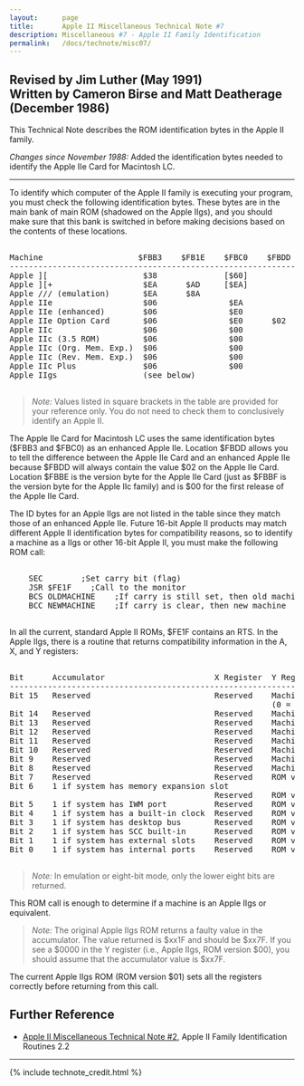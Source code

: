 ```yaml
---
layout:      page
title:       Apple II Miscellaneous Technical Note #7
description: Miscellaneous #7 - Apple II Family Identification
permalink:   /docs/technote/misc07/
---
```




<h2>Revised by Jim Luther (May 1991)
<br>Written by Cameron Birse and Matt Deatherage (December 1986)</h2>

<p>This Technical Note describes the ROM identification bytes in the Apple 
II family.</p>

<p><em>Changes since November 1988:</em>  Added the identification bytes 
needed to identify the Apple IIe Card for Macintosh LC.</p>

<hr>

<p>To identify which computer of the Apple II family is executing your program, 
you must check the following identification bytes.  These bytes are in the 
main bank of main ROM (shadowed on the Apple IIgs), and you should make sure 
that this bank is switched in before making decisions based on the contents 
of these locations.</p>

<pre>

Machine                    $FBB3    $FB1E    $FBC0    $FBDD    $FBBE    $FBBF
-----------------------------------------------------------------------------
Apple ][                    $38              [$60]                      [$2F]
Apple ][+                   $EA      $AD     [$EA]                      [$EA]
Apple /// (emulation)       $EA      $8A
Apple IIe                   $06               $EA                       [$C1]
Apple IIe (enhanced)        $06               $E0                       [$00]
Apple IIe Option Card       $06               $E0      $02      $00
Apple IIc                   $06               $00                        $FF
Apple IIc (3.5 ROM)         $06               $00                        $00
Apple IIc (Org. Mem. Exp.)  $06               $00                        $03
Apple IIc (Rev. Mem. Exp.)  $06               $00                        $04 
Apple IIc Plus              $06               $00                        $05
Apple IIgs                  (see below)

</pre>

<blockquote><em>Note:</em> Values listed in square brackets in the table
are provided for your reference only.  You do not need to check them to
conclusively identify an Apple II.</blockquote>

<p>The Apple IIe Card for Macintosh LC uses the same identification bytes
($FBB3 and $FBC0) as an enhanced Apple IIe.  Location $FBDD allows you to
tell the difference between the Apple IIe Card and an enhanced Apple IIe
because $FBDD will always contain the value $02 on the Apple IIe Card.  
Location $FBBE is the version byte for the Apple IIe Card (just as $FBBF
is the version byte for the Apple IIc family) and is $00 for the first
release of the Apple IIe Card.</p>


<p>The ID bytes for an Apple IIgs are not listed in the table since they
match those of an enhanced Apple IIe.  Future 16-bit Apple II products may
match different Apple II identification bytes for compatibility reasons,
so to identify a machine as a IIgs or other 16-bit Apple II, you must make
the following ROM call:</p>

<pre>

    SEC        ;Set carry bit (flag)
    JSR $FE1F    ;Call to the monitor
    BCS OLDMACHINE    ;If carry is still set, then old machine
    BCC NEWMACHINE    ;If carry is clear, then new machine

</pre>

<p>In all the current, standard Apple II ROMs, $FE1F contains an RTS.  In the 
Apple IIgs, there is a routine that returns compatibility information in the 
A, X, and Y registers:</p>

<pre>

Bit      Accumulator                       X Register  Y Register
------------------------------------------------------------------------
Bit 15   Reserved                          Reserved    Machine ID Number 
                                                       (0 = Apple IIgs)
Bit 14   Reserved                          Reserved    Machine ID Number
Bit 13   Reserved                          Reserved    Machine ID Number
Bit 12   Reserved                          Reserved    Machine ID Number 
Bit 11   Reserved                          Reserved    Machine ID Number
Bit 10   Reserved                          Reserved    Machine ID Number
Bit 9    Reserved                          Reserved    Machine ID Number
Bit 8    Reserved                          Reserved    Machine ID Number
Bit 7    Reserved                          Reserved    ROM version number
Bit 6    1 if system has memory expansion slot
                                           Reserved    ROM version number
Bit 5    1 if system has IWM port          Reserved    ROM version number
Bit 4    1 if system has a built-in clock  Reserved    ROM version number
Bit 3    1 if system has desktop bus       Reserved    ROM version number
Bit 2    1 if system has SCC built-in      Reserved    ROM version number
Bit 1    1 if system has external slots    Reserved    ROM version number
Bit 0    1 if system has internal ports    Reserved    ROM version number

</pre>

<blockquote><em>Note:</em> In emulation or eight-bit mode, only the lower
eight bits are returned.</blockquote>

<p>This ROM call is enough to determine if a machine is an Apple IIgs or 
equivalent.</p>

<blockquote><em>Note:</em> The original Apple IIgs ROM returns a faulty value 
in the accumulator.  The value returned is $xx1F and should be $xx7F.  If you 
see a $0000 in the Y register (i.e., Apple IIgs, ROM version $00), you should 
assume that the accumulator value is $xx7F.</blockquote>

<p>The current Apple IIgs ROM (ROM version $01) sets all the registers
correctly before returning from this call.</p>


<h2>Further Reference</h2>

<ul>
<li><a href="/docs/technote/misc02/">Apple II Miscellaneous Technical Note #2</a>, Apple II Family Identification Routines 2.2</li>
</ul>

<hr>

{% include technote_credit.html %}
